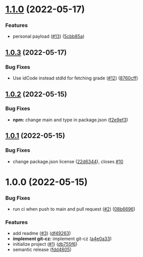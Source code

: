 # [1.1.0](https://github.com/hirasawaau/kuwrapper.js/compare/v1.0.3...v1.1.0) (2022-05-17)


### Features

* personal payload ([#13](https://github.com/hirasawaau/kuwrapper.js/issues/13)) ([5cbb85a](https://github.com/hirasawaau/kuwrapper.js/commit/5cbb85a0e85ba42c641c83d69488ff1d8c58056d))

## [1.0.3](https://github.com/hirasawaau/kuwrapper.js/compare/v1.0.2...v1.0.3) (2022-05-17)


### Bug Fixes

* Use idCode instead stdId for fetching grade ([#12](https://github.com/hirasawaau/kuwrapper.js/issues/12)) ([8760cff](https://github.com/hirasawaau/kuwrapper.js/commit/8760cff8eb99b9e0b82f6af3cf8beed0a3cc3369))

## [1.0.2](https://github.com/hirasawaau/kuwrapper.js/compare/v1.0.1...v1.0.2) (2022-05-15)


### Bug Fixes

* **npm:** change main and type in package.json ([f2e9ef3](https://github.com/hirasawaau/kuwrapper.js/commit/f2e9ef33e46b4d07d2706560a600579dbc3e4808))

## [1.0.1](https://github.com/hirasawaau/kuwrapper.js/compare/v1.0.0...v1.0.1) (2022-05-15)


### Bug Fixes

* change package.json license ([22d6344](https://github.com/hirasawaau/kuwrapper.js/commit/22d63440f4f02bd01f37e9b79b7906cfa8d2fffb)), closes [#10](https://github.com/hirasawaau/kuwrapper.js/issues/10)

# 1.0.0 (2022-05-15)


### Bug Fixes

* run ci when push to main and pull request ([#2](https://github.com/hirasawaau/kuwrapper.js/issues/2)) ([08b6696](https://github.com/hirasawaau/kuwrapper.js/commit/08b66968424784ffcb0e69fedcdfeace63c312a4))


### Features

* add readme ([#3](https://github.com/hirasawaau/kuwrapper.js/issues/3)) ([df49263](https://github.com/hirasawaau/kuwrapper.js/commit/df49263c31525fbffbd1b210462ff7a3240db398))
* **implement git-cz:** implement git-cz ([a4e0a33](https://github.com/hirasawaau/kuwrapper.js/commit/a4e0a330b89147c336f55685c95bc94d38fa45a3))
* initialize project ([#1](https://github.com/hirasawaau/kuwrapper.js/issues/1)) ([db755f6](https://github.com/hirasawaau/kuwrapper.js/commit/db755f676267186df4b18b82bd55b78fa1ca6cb6))
* semantic release ([fdd4605](https://github.com/hirasawaau/kuwrapper.js/commit/fdd46059d26968fe07e2f89d11d839896ffd7548))
